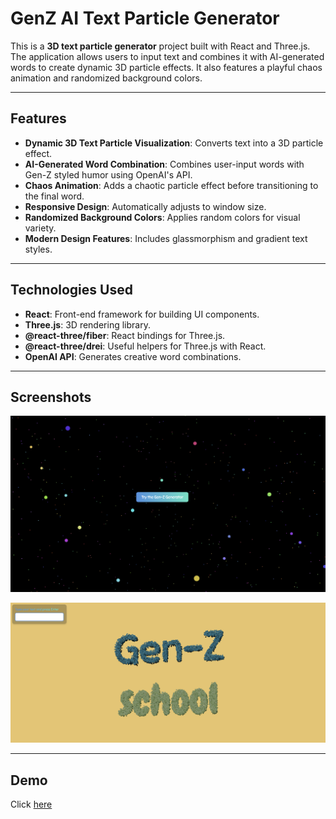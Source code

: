 # GenZ AI Text Particle Generator

This is a **3D text particle generator** project built with React and Three.js. The application allows users to input text and combines it with AI-generated words to create dynamic 3D particle effects. It also features a playful chaos animation and randomized background colors.

---

## Features

- **Dynamic 3D Text Particle Visualization**: Converts text into a 3D particle effect.
- **AI-Generated Word Combination**: Combines user-input words with Gen-Z styled humor using OpenAI's API.
- **Chaos Animation**: Adds a chaotic particle effect before transitioning to the final word.
- **Responsive Design**: Automatically adjusts to window size.
- **Randomized Background Colors**: Applies random colors for visual variety.
- **Modern Design Features**: Includes glassmorphism and gradient text styles.

---

## Technologies Used

- **React**: Front-end framework for building UI components.
- **Three.js**: 3D rendering library.
- **@react-three/fiber**: React bindings for Three.js.
- **@react-three/drei**: Useful helpers for Three.js with React.
- **OpenAI API**: Generates creative word combinations.



---

## Screenshots
![Landing Page](./landing-page.png)


![Final Result](./final-word.png)

---

## Demo

Click [here](https://genz-ai-generator.vercel.app/)
